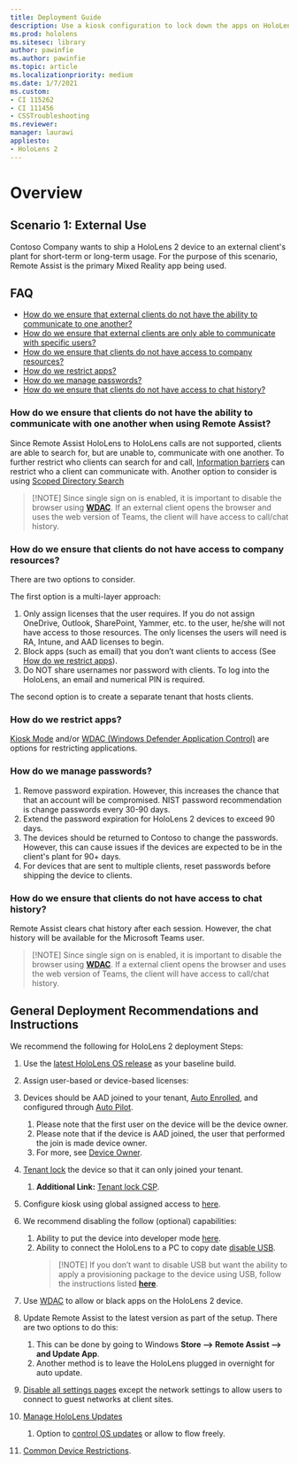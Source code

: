 ```yaml
---
title: Deployment Guide
description: Use a kiosk configuration to lock down the apps on HoloLens. 
ms.prod: hololens
ms.sitesec: library
author: pawinfie
ms.author: pawinfie
ms.topic: article
ms.localizationpriority: medium
ms.date: 1/7/2021
ms.custom: 
- CI 115262
- CI 111456
- CSSTroubleshooting
ms.reviewer: 
manager: laurawi
appliesto:
- HoloLens 2
---
```


# Overview

## Scenario 1: External Use

Contoso Company wants to ship a HoloLens 2 device to an external client's plant for short-term or long-term usage. For the purpose of this scenario, Remote Assist is the primary Mixed Reality app being used.

## FAQ

- [How do we ensure that external clients do not have the ability to communicate to one another?](#How-do-we-ensure-that-clients-do-not-have-the-ability-to-communicate-with-one-another-?)
- [How do we ensure that external clients are only able to communicate with specific users?](#How-do-we-ensure-that-clients-are-only-able-to-communicate-with-specific-users-?)
- [How do we ensure that clients do not have access to company resources?](#How-do-we-ensure-that-clients-do-not-have-access-to-company-resources-?)
- [How do we restrict apps?](#How-do-we-restrict-apps-?)
- [How do we manage passwords?](#How-do-we-manage-passwords-?)
- [How do we ensure that clients do not have access to chat history?](#How-do-we-ensure-that-clients-do-not-have-access-to-chat-history-?)

### How do we ensure that clients do not have the ability to communicate with one another when using Remote Assist?

Since Remote Assist HoloLens to HoloLens calls are not supported, clients are able to search for, but are unable to, communicate with one another. To further restrict who clients can search for and call,  [Information barriers](https://docs.microsoft.com/microsoft-365/compliance/information-barriers?view=o365-worldwide) can restrict who a client can communicate with. Another option to consider is using [Scoped Directory Search](https://docs.microsoft.com/MicrosoftTeams/teams-scoped-directory-search)

 > [!NOTE] Since single sign on is enabled, it is important to disable the browser using [**WDAC**](https://docs.microsoft.com/hololens/windows-defender-application-control-wdac). If an external client opens the browser and uses the web version of Teams, the client will have access to call/chat history.


### How do we ensure that clients do not have access to company resources?

There are two options to consider.

The first option is a multi-layer approach:

1. Only assign licenses that the user requires. If you do not assign OneDrive, Outlook, SharePoint, Yammer, etc. to the user, he/she will not have access to those resources. The only licenses the users will need is RA, Intune, and AAD licenses to begin.
1. Block apps (such as email) that you don’t want clients to access (See [How do we restrict apps](#How-do-we-restrict-apps-?)).
1. Do NOT share usernames nor password with clients. To log into the HoloLens, an email and numerical PIN is required.

The second option is to create a separate tenant that hosts clients.

### How do we restrict apps?

[Kiosk Mode](https://docs.microsoft.com/hololens/hololens-kiosk) and/or [WDAC (Windows Defender Application Control)](https://docs.microsoft.com/hololens/windows-defender-application-control-wdac) are options for restricting applications.

### How do we manage passwords?

1. Remove password expiration. However, this increases the chance that that an account will be compromised. NIST password recommendation is change passwords every 30-90 days.
1. Extend the password expiration for HoloLens 2 devices to exceed 90 days.
1. The devices should be returned to Contoso to change the passwords. However, this can cause issues if the devices are expected to be in the client's plant for 90+ days.  
1. For devices that are sent to multiple clients, reset passwords before shipping the device to clients.

### How do we ensure that clients do not have access to chat history?

Remote Assist clears chat history after each session. However, the chat history will be available for the Microsoft Teams user.

 > [!NOTE] Since single sign on is enabled, it is important to disable the browser using [**WDAC**](https://docs.microsoft.com/hololens/windows-defender-application-control-wdac). If a external client opens the browser and uses the web version of Teams, the client will have access to call/chat history.

## General Deployment Recommendations and Instructions

We recommend the following for HoloLens 2 deployment Steps:

1. Use the [latest HoloLens OS release](https://aka.ms/hololens2download) as your baseline build.
1. Assign user-based or device-based licenses:
1. Devices should be AAD joined to your tenant, [Auto Enrolled](https://docs.microsoft.com/hololens/hololens-enroll-mdm#auto-enrollment-in-mdm), and configured through [Auto Pilot](https://docs.microsoft.com/hololens/hololens2-autopilot).
    1. Please note that the first user on the device will be the device owner.
    1. Please note that if the device is AAD joined, the user that performed the join is made device owner.
    1. For more, see [Device Owner](https://docs.microsoft.com/hololens/security-adminless-os#device-owner).
1. [Tenant lock](https://docs.microsoft.com/hololens/hololens-release-notes#tenantlockdown-csp-and-autopilot) the device so that it can only joined your tenant.
    1. **Additional Link:** [Tenant lock CSP](https://docs.microsoft.com/windows/client-management/mdm/tenantlockdown-csp).
1. Configure kiosk using global assigned access to [here](https://docs.microsoft.com/hololens/hololens-global-assigned-access-kiosk).
1. We recommend disabling the follow (optional) capabilities:
    1. Ability to put the device into developer mode [here](https://docs.microsoft.com/windows/client-management/mdm/policy-csp-applicationmanagement#applicationmanagement-allowdeveloperunlock).
    1. Ability to connect the HoloLens to a PC to copy date [disable USB](https://docs.microsoft.com/windows/client-management/mdm/policy-csp-connectivity#connectivity-allowusbconnection).
       > [!NOTE]  If you don’t want to disable USB but want the ability to apply a provisioning package to the device using USB, follow the instructions listed [**here**](https://docs.microsoft.com/windows/client-management/mdm/policy-csp-security#security-allowaddprovisioningpackage).

1. Use [WDAC](https://docs.microsoft.com/hololens/windows-defender-application-control-wdac) to allow or black apps on the HoloLens 2 device.
1. Update Remote Assist to the latest version as part of the setup. There are two options to do this:
    1. This can be done by going to Windows **Store --> Remote Assist --> and Update App**.
    1. Another method is to leave the HoloLens plugged in overnight for auto update.
1. [Disable all settings pages](https://docs.microsoft.com/hololens/settings-uri-list) except the network settings to allow users to connect to guest networks at client sites.
1. [Manage HoloLens Updates](https://docs.microsoft.com/hololens/hololens-updates)
    1. Option to [control OS updates](https://docs.microsoft.com/mem/intune/protect/windows-update-for-business-configure#create-and-assign-update-rings) or allow to flow freely.
1. [Common Device Restrictions](https://docs.microsoft.com/hololens/hololens-common-device-restrictions).
